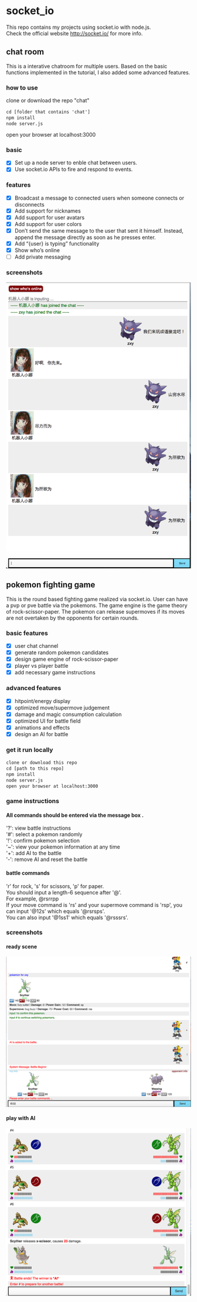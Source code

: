 # socket_io
This repo contains my projects using socket.io with node.js.  
Check the official website http://socket.io/ for more info.  

## chat room
This is a interative chatroom for multiple users. Based on the basic functions implemented in the tutorial, I also added some advanced features.
### how to use
clone or download the repo "chat"
```
cd [folder that contains 'chat']
npm install
node server.js
```
open your browser at localhost:3000   
### basic
- [x] Set up a node server to enble chat between users.
- [x] Use socket.io APIs to fire and respond to events.

### features
- [x] Broadcast a message to connected users when someone connects or disconnects
- [x] Add support for nicknames
- [x] Add support for user avatars
- [x] Add support for user colors
- [x] Don’t send the same message to the user that sent it himself. Instead, append the message directly as soon as he presses enter.
- [x] Add “{user} is typing” functionality
- [x] Show who’s online
- [ ] Add private messaging

### screenshots
![alt tag](https://raw.githubusercontent.com/xinyzhang9/socket_io/master/chat/cy.png)

## pokemon fighting game
This is the round based fighting game realized via socket.io. User can have a pvp or pve battle via the pokemons. The game engine is the game theory of rock-scissor-paper. The pokemon can release supermoves if its moves are not overtaken by the opponents for certain rounds.  
### basic features
- [x] user chat channel
- [x] generate random pokemon candidates
- [x] design game engine of rock-scissor-paper 
- [x] player vs player battle 
- [x] add necessary game instructions

### advanced features
- [x] hitpoint/energy display
- [x] optimized move/supermove judgement
- [x] damage and magic consumption calculation
- [x] optimized UI for battle field
- [x] animations and effects
- [x] design an AI for battle

### get it run locally
```
clone or download this repo
cd [path to this repo]
npm install
node server.js
open your browser at localhost:3000
```
### game instructions
#### All commands should be entered via the message box .  
'?': view battle instructions  
'#': select a pokemon randomly  
'!': confirm pokemon selection  
'~': view your pokemon information at any time  
'+': add AI to the battle  
'-': remove AI and reset the battle

#### battle commands
'r' for rock, 's' for scissors, 'p' for paper.  
You should input a length-6 sequence after '@'.  
For example, @rsrrpp  
If your move command is 'rs' and your supermove command is 'rsp', you can input '@12s' which equals '@rsrsps'.  
You can also input '@1ss1' which equals '@rsssrs'.  


### screenshots
#### ready scene
![alt tag](https://raw.githubusercontent.com/xinyzhang9/socket_io/master/pokefight/ready.png)
#### play with AI
![alt tag](https://raw.githubusercontent.com/xinyzhang9/socket_io/master/pokefight/ai.png)
